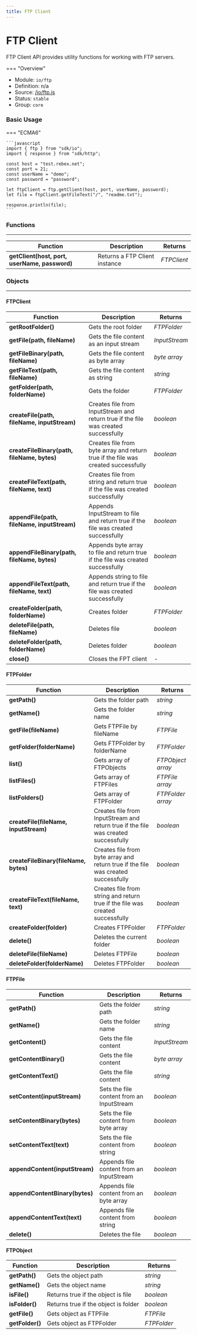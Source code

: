 ```yaml
---
title: FTP Client
---
```


FTP Client
===

FTP Client API provides utility functions for working with FTP servers.

=== "Overview"
- Module: `io/ftp`
- Definition: n/a
- Source: [/io/ftp.js](https://github.com/eclipse/dirigible/blob/master/components/api-io/src/main/resources/META-INF/dirigible/io/ftp.js)
- Status: `stable`
- Group: `core`


### Basic Usage

=== "ECMA6"

    ```javascript
    import { ftp } from "sdk/io";
    import { response } from "sdk/http";

    const host = "test.rebex.net";
    const port = 21;
    const userName = "demo";
    const password = "password";

    let ftpClient = ftp.getClient(host, port, userName, password);
    let file = ftpClient.getFileText("/", "readme.txt");

    response.println(file);
    ```

<!-- === "CommonJS"

    ```javascript
    const response = require("http/response");
    const ftp = require("io/ftp");

    const host = "test.rebex.net";
    const port = 21;
    const userName = "demo";
    const password = "password";

    let ftpClient = ftp.getClient(host, port, userName, password);
    let file = ftpClient.getFileText("/", "readme.txt");

    response.println(file);
    ``` -->

### Functions

---

Function     | Description | Returns
------------ | ----------- | --------
**getClient(host, port, userName, password)**   | Returns a FTP Client instance | *FTPClient*


### Objects

---

#### FTPClient

Function     | Description | Returns
------------ | ----------- | --------
**getRootFolder()** | Gets the root folder | *FTPFolder*
**getFile(path, fileName)**   | Gets the file content as an input stream | *InputStream*
**getFileBinary(path, fileName)** | Gets the file content as byte array | *byte array*
**getFileText(path, fileName)** | Gets the file content as string | *string*
**getFolder(path, folderName)** | Gets the folder | *FTPFolder*
**createFile(path, fileName, inputStream)** | Creates file from InputStream and return true if the file was created successfully | *boolean*
**createFileBinary(path, fileName, bytes)** | Creates file from byte array and return true if the file was created successfully | *boolean*
**createFileText(path, fileName, text)** | Creates file from string and return true if the file was created successfully | *boolean*
**appendFile(path, fileName, inputStream)** | Appends InputStream to file and return true if the file was created successfully | *boolean*
**appendFileBinary(path, fileName, bytes)** | Appends byte array to file and return true if the file was created successfully | *boolean*
**appendFileText(path, fileName, text)** | Appends string to file and return true if the file was created successfully | *boolean*
**createFolder(path, folderName)** | Creates folder | *FTPFolder*
**deleteFile(path, fileName)** | Deletes file | *boolean*
**deleteFolder(path, folderName)** | Deletes folder | *boolean*
**close()** | Closes the FPT client | *-*

#### FTPFolder

Function     | Description | Returns
------------ | ----------- | --------
**getPath()** | Gets the folder path | *string*
**getName()**   | Gets the folder name | *string*
**getFile(fileName)** | Gets FTPFile by fileName | *FTPFile*
**getFolder(folderName)** | Gets FTPFolder by folderName | *FTPFolder*
**list()** | Gets array of FTPObjects | *FTPObject array*
**listFiles()** | Gets array of FTPFiles | *FTPFile array*
**listFolders()** | Gets array of FTPFolder | *FTPFolder array*
**createFile(fileName, inputStream)** | Creates file from InputStream and return true if the file was created successfully | *boolean*
**createFileBinary(fileName, bytes)** | Creates file from byte array and return true if the file was created successfully | *boolean*
**createFileText(fileName, text)** | Creates file from string and return true if the file was created successfully | *boolean*
**createFolder(folder)** | Creates FTPFolder | *FTPFolder*
**delete()** | Deletes the current folder | *boolean*
**deleteFile(fileName)** | Deletes FTPFile | *boolean*
**deleteFolder(folderName)** | Deletes FTPFolder | *boolean*

#### FTPFile

Function     | Description | Returns
------------ | ----------- | --------
**getPath()** | Gets the folder path | *string*
**getName()**   | Gets the folder name | *string*
**getContent()** | Gets the file content | *InputStream*
**getContentBinary()** | Gets the file content | *byte array*
**getContentText()** | Gets the file content | *string*
**setContent(inputStream)** | Sets the file content from an InputStream | *boolean*
**setContentBinary(bytes)** | Sets the file content from byte array | *boolean*
**setContentText(text)** | Sets the file content from string | *boolean*
**appendContent(inputStream)** | Appends file content from an InputStream | *boolean*
**appendContentBinary(bytes)** | Appends file content from an byte array | *boolean*
**appendContentText(text)** | Appends file content from string | *boolean*
**delete()** | Deletes the file | *boolean*

#### FTPObject

Function     | Description | Returns
------------ | ----------- | --------
**getPath()** | Gets the object path | *string*
**getName()**   | Gets the object name | *string*
**isFile()**   | Returns true if the object is file | *boolean*
**isFolder()**   | Returns true if the object is folder | *boolean*
**getFile()**   | Gets object as FTPFile | *FTPFile*
**getFolder()**   | Gets object as FTPFolder | *FTPFolder*
